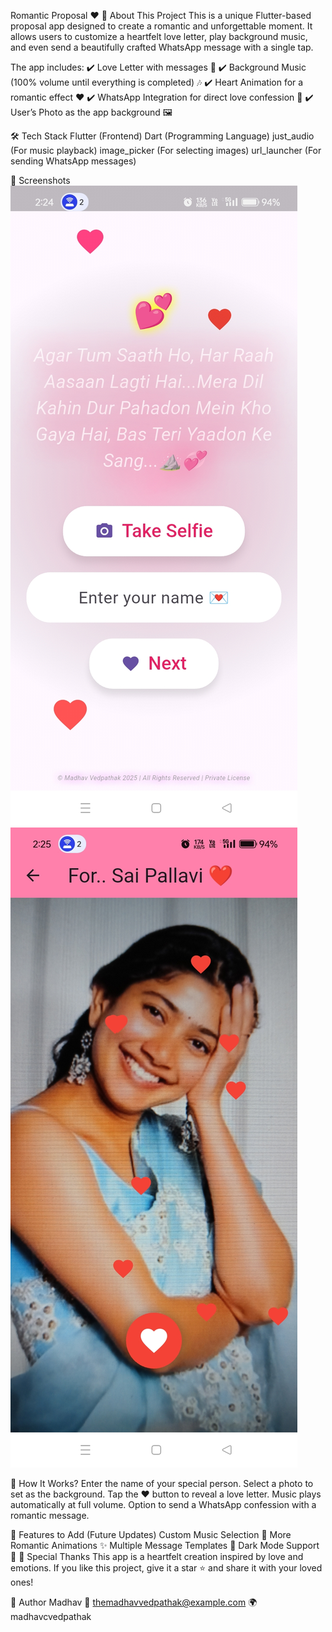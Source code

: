 Romantic Proposal ❤️
📜 About This Project
This is a unique Flutter-based proposal app designed to create a romantic and unforgettable moment. It allows users to customize a heartfelt love letter, play background music, and even send a beautifully crafted WhatsApp message with a single tap.

The app includes:
✔️ Love Letter with messages 💌
✔️ Background Music (100% volume until everything is completed) 🎶
✔️ Heart Animation for a romantic effect ❤️
✔️ WhatsApp Integration for direct love confession 📲
✔️ User’s Photo as the app background 🖼️

🛠️ Tech Stack
Flutter (Frontend)
Dart (Programming Language)
just_audio (For music playback)
image_picker (For selecting images)
url_launcher (For sending WhatsApp messages)

📸 Screenshots
![image alt](https://github.com/madhavcvedpathak/Romantic-Proposal-/blob/24543fd06aa7d8fb3a9139c30ae4d7aaf29f214c/amain.jpg)  
![image alt](https://github.com/madhavcvedpathak/Romantic-Proposal-/blob/2cb07147390a44dc08e949200b17b86ee87297a2/bsong.jpg)

📜 How It Works?
Enter the name of your special person.
Select a photo to set as the background.
Tap the ❤️ button to reveal a love letter.
Music plays automatically at full volume.
Option to send a WhatsApp confession with a romantic message.


📌 Features to Add (Future Updates)
 Custom Music Selection 🎵
 More Romantic Animations ✨
 Multiple Message Templates 💬
 Dark Mode Support 🌙
💖 Special Thanks
This app is a heartfelt creation inspired by love and emotions. If you like this project, give it a star ⭐ and share it with your loved ones!

👤 Author
Madhav
📧 themadhavvedpathak@example.com
🌍 madhavcvedpathak
